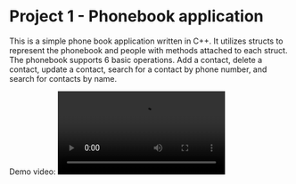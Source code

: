 # Project 1 - Phonebook application

This is a simple phone book application written in C++. It utilizes structs to represent the phonebook and people with methods attached to each struct. The phonebook supports 6 basic operations. Add a contact, delete a contact, update a contact, search for a contact by phone number, and search for contacts by name.

Demo video:
![Demo](video1922682049.mp4)
